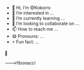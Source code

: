 - 👋 Hi, I’m @Kokorro
- 👀 I’m interested in ...
- 🌱 I’m currently learning ...
- 💞️ I’m looking to collaborate on ...
- 📫 How to reach me ...
- 😄 Pronouns: ...
- ⚡ Fun fact: ...

<!---
Kokorro/Kokorro is a ✨ special ✨ repository because its `README.md` (this file) appears on your GitHub profile.
You can click the Preview link to take a look at your changes.
--->👋
--->fibonacci

